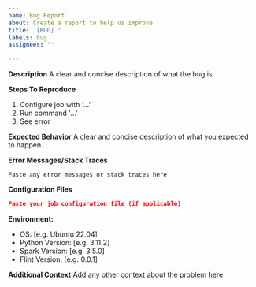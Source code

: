 ```yaml
---
name: Bug Report
about: Create a report to help us improve
title: '[BUG] '
labels: bug
assignees: ''

---
```


**Description**
A clear and concise description of what the bug is.

**Steps To Reproduce**
1. Configure job with '...'
2. Run command '...'
3. See error

**Expected Behavior**
A clear and concise description of what you expected to happen.

**Error Messages/Stack Traces**
```
Paste any error messages or stack traces here
```

**Configuration Files**
```json
Paste your job configuration file (if applicable)
```

**Environment:**
 - OS: [e.g. Ubuntu 22.04]
 - Python Version: [e.g. 3.11.2]
 - Spark Version: [e.g. 3.5.0]
 - Flint Version: [e.g. 0.0.1]

**Additional Context**
Add any other context about the problem here.
